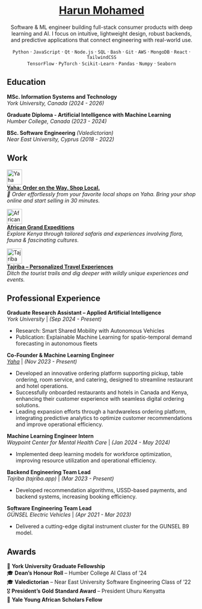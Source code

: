 <h1 align="center"><a href="https://www.linkedin.com/in/harunmohamed">Harun Mohamed</a></h1>

<p align="center">
Software & ML engineer building full-stack consumer products with deep learning and AI. I focus on intuitive, lightweight design, robust backends, and predictive applications that connect engineering with real-world use.
</p> 



<div align="center">
 
`Python` · `JavaScript` · `Qt` · `Node.js` · `SQL` · `Bash` · `Git` · `AWS` · `MongoDB` · `React` · `TailwindCSS`  
`TensorFlow` · `PyTorch` · `Scikit-Learn` · `Pandas` · `Numpy` · `Seaborn`

</div>


## **Education**  
 **MSc. Information Systems and Technology**  
  *York University, Canada*  *(2024 - 2026)*  

 **Graduate Diploma - Artificial Intelligence with Machine Learning**  
  *Humber College, Canada*  *(2023 - 2024)*  

 **BSc. Software Engineering** *(Valedictorian)*  
  *Near East University, Cyprus*  *(2018 - 2022)*
  


## **Work**

 [<img src="https://i.imgur.com/iE5q6Sd.png" alt="Yaha Logo" width="40" height="40">](https://www.orderyaha.com)  
  **[Yaha: Order on the Way. Shop Local.](https://www.orderyaha.com/about)**  
  *🍇 Order effortlessly from your favorite local shops on Yaha. Bring your shop online and start selling in 30 minutes.*  

 [<img src="https://i.imgur.com/WBbLELk.png" alt="African Grand Expeditions Logo" width="40" height="40">](https://www.africangrandexpeditions.com)  
  **[African Grand Expeditions](https://www.africangrandexpeditions.com)**  
  *Explore Kenya through tailored safaris and experiences involving flora, fauna & fascinating cultures.*  

 [<img src="https://i.imgur.com/pc6OSjq.png" alt="Tajriba Logo" width="40" height="40">](https://www.tajriba.app)  
  **[Tajriba – Personalized Travel Experiences](https://www.tajriba.app)**  
  *Ditch the tourist trails and dig deeper with wildly unique experiences and events.* 


## **Professional Experience**  

 **Graduate Research Assistant – Applied Artificial Intelligence**  
  *York University* | *(Sep 2024 - Present)*  
  - Research: Smart Shared Mobility with Autonomous Vehicles
  - Publication: Explainable Machine Learning for spatio-temporal demand forecasting in autonomous fleets

 **Co-Founder & Machine Learning Engineer**  
  *[Yaha](https://www.orderyaha.com/about)* | *(Nov 2023 - Present)*  
  - Developed an innovative ordering platform supporting pickup, table ordering, room service, and catering, designed to streamline restaurant and hotel operations.  
  - Successfully onboarded restaurants and hotels in Canada and Kenya, enhancing their customer experience with seamless digital ordering solutions.  
  - Leading expansion efforts through a hardwareless ordering platform, integrating predictive analytics to optimize customer recommendations and improve operational efficiency.  

 **Machine Learning Engineer Intern**  
  *Waypoint Center for Mental Health Care* | *(Jan 2024 - May 2024)*  
  - Implemented deep learning models for workforce optimization, improving resource utilization and operational efficiency.  

 **Backend Engineering Team Lead**  
  *Tajriba (tajriba.app)* | *(Mar 2023 - Present)*  
  - Developed recommendation algorithms, USSD-based payments, and backend systems, increasing booking efficiency.  

 **Software Engineering Team Lead**  
  *GÜNSEL Electric Vehicles* | *(Apr 2021 - Mar 2023)*  
  - Delivered a cutting-edge digital instrument cluster for the GUNSEL B9 model.  


## **Awards**  

🏅 **York University Graduate Fellowship**  
🎓 **Dean’s Honour Roll** – Humber College AI Class of ’24  
🎓 **Valedictorian** – Near East University Software Engineering Class of ’22  
🎖️ **President’s Gold Standard Award** – President Uhuru Kenyatta  
🏅 **Yale Young African Scholars Fellow**  
 


